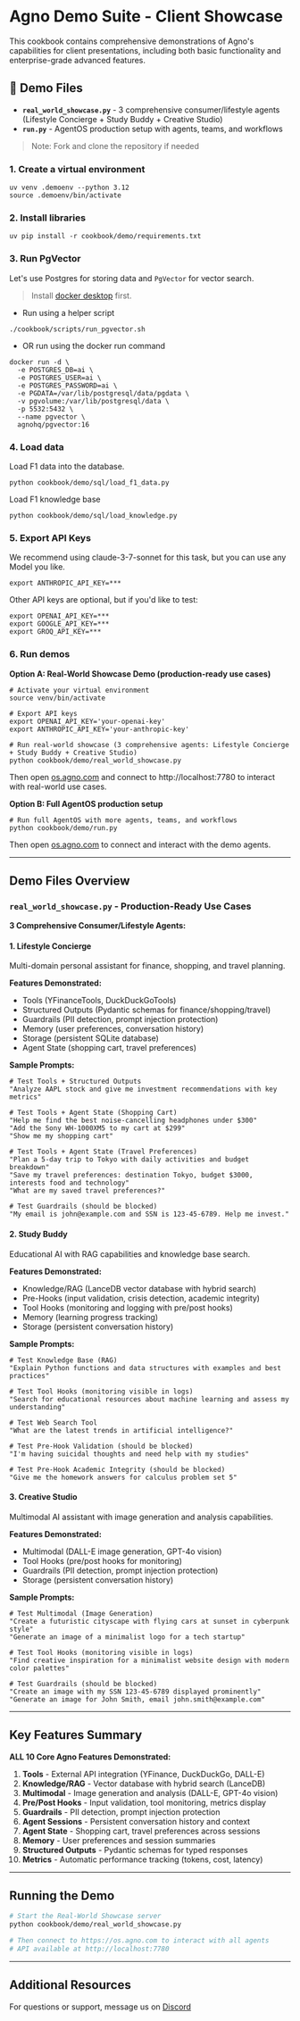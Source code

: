 # Agno Demo Suite - Client Showcase

This cookbook contains comprehensive demonstrations of Agno's capabilities for client presentations, including both basic functionality and enterprise-grade advanced features.

## 📁 Demo Files

- **`real_world_showcase.py`** - 3 comprehensive consumer/lifestyle agents (Lifestyle Concierge + Study Buddy + Creative Studio)
- **`run.py`** - AgentOS production setup with agents, teams, and workflows

> Note: Fork and clone the repository if needed

### 1. Create a virtual environment

```shell
uv venv .demoenv --python 3.12
source .demoenv/bin/activate
```

### 2. Install libraries

```shell
uv pip install -r cookbook/demo/requirements.txt
```

### 3. Run PgVector

Let's use Postgres for storing data and `PgVector` for vector search.

> Install [docker desktop](https://docs.docker.com/desktop/install/mac-install/) first.

- Run using a helper script

```shell
./cookbook/scripts/run_pgvector.sh
```

- OR run using the docker run command

```shell
docker run -d \
  -e POSTGRES_DB=ai \
  -e POSTGRES_USER=ai \
  -e POSTGRES_PASSWORD=ai \
  -e PGDATA=/var/lib/postgresql/data/pgdata \
  -v pgvolume:/var/lib/postgresql/data \
  -p 5532:5432 \
  --name pgvector \
  agnohq/pgvector:16
```

### 4. Load data

Load F1 data into the database.

```shell
python cookbook/demo/sql/load_f1_data.py
```

Load F1 knowledge base

```shell
python cookbook/demo/sql/load_knowledge.py
```

### 5. Export API Keys

We recommend using claude-3-7-sonnet for this task, but you can use any Model you like.

```shell
export ANTHROPIC_API_KEY=***
```

Other API keys are optional, but if you'd like to test:

```shell
export OPENAI_API_KEY=***
export GOOGLE_API_KEY=***
export GROQ_API_KEY=***
```

### 6. Run demos

**Option A: Real-World Showcase Demo (production-ready use cases)**

```shell
# Activate your virtual environment
source venv/bin/activate

# Export API keys
export OPENAI_API_KEY='your-openai-key'
export ANTHROPIC_API_KEY='your-anthropic-key'

# Run real-world showcase (3 comprehensive agents: Lifestyle Concierge + Study Buddy + Creative Studio)
python cookbook/demo/real_world_showcase.py
```

Then open [os.agno.com](https://os.agno.com/) and connect to http://localhost:7780 to interact with real-world use cases.

**Option B: Full AgentOS production setup**

```shell
# Run full AgentOS with more agents, teams, and workflows
python cookbook/demo/run.py
```

Then open [os.agno.com](https://os.agno.com/) to connect and interact with the demo agents.

---

## Demo Files Overview

### `real_world_showcase.py` - Production-Ready Use Cases

**3 Comprehensive Consumer/Lifestyle Agents:**

#### 1. Lifestyle Concierge
Multi-domain personal assistant for finance, shopping, and travel planning.

**Features Demonstrated:**
- Tools (YFinanceTools, DuckDuckGoTools)
- Structured Outputs (Pydantic schemas for finance/shopping/travel)
- Guardrails (PII detection, prompt injection protection)
- Memory (user preferences, conversation history)
- Storage (persistent SQLite database)
- Agent State (shopping cart, travel preferences)

**Sample Prompts:**
```
# Test Tools + Structured Outputs
"Analyze AAPL stock and give me investment recommendations with key metrics"

# Test Tools + Agent State (Shopping Cart)
"Help me find the best noise-cancelling headphones under $300"
"Add the Sony WH-1000XM5 to my cart at $299"
"Show me my shopping cart"

# Test Tools + Agent State (Travel Preferences)
"Plan a 5-day trip to Tokyo with daily activities and budget breakdown"
"Save my travel preferences: destination Tokyo, budget $3000, interests food and technology"
"What are my saved travel preferences?"

# Test Guardrails (should be blocked)
"My email is john@example.com and SSN is 123-45-6789. Help me invest."
```

#### 2. Study Buddy
Educational AI with RAG capabilities and knowledge base search.

**Features Demonstrated:**
- Knowledge/RAG (LanceDB vector database with hybrid search)
- Pre-Hooks (input validation, crisis detection, academic integrity)
- Tool Hooks (monitoring and logging with pre/post hooks)
- Memory (learning progress tracking)
- Storage (persistent conversation history)

**Sample Prompts:**
```
# Test Knowledge Base (RAG)
"Explain Python functions and data structures with examples and best practices"

# Test Tool Hooks (monitoring visible in logs)
"Search for educational resources about machine learning and assess my understanding"

# Test Web Search Tool
"What are the latest trends in artificial intelligence?"

# Test Pre-Hook Validation (should be blocked)
"I'm having suicidal thoughts and need help with my studies"

# Test Pre-Hook Academic Integrity (should be blocked)
"Give me the homework answers for calculus problem set 5"
```

#### 3. Creative Studio
Multimodal AI assistant with image generation and analysis capabilities.

**Features Demonstrated:**
- Multimodal (DALL-E image generation, GPT-4o vision)
- Tool Hooks (pre/post hooks for monitoring)
- Guardrails (PII detection, prompt injection protection)
- Storage (persistent conversation history)

**Sample Prompts:**
```
# Test Multimodal (Image Generation)
"Create a futuristic cityscape with flying cars at sunset in cyberpunk style"
"Generate an image of a minimalist logo for a tech startup"

# Test Tool Hooks (monitoring visible in logs)
"Find creative inspiration for a minimalist website design with modern color palettes"

# Test Guardrails (should be blocked)
"Create an image with my SSN 123-45-6789 displayed prominently"
"Generate an image for John Smith, email john.smith@example.com"
```

---

## Key Features Summary

**ALL 10 Core Agno Features Demonstrated:**

1. **Tools** - External API integration (YFinance, DuckDuckGo, DALL-E)
2. **Knowledge/RAG** - Vector database with hybrid search (LanceDB)
3. **Multimodal** - Image generation and analysis (DALL-E, GPT-4o vision)
4. **Pre/Post Hooks** - Input validation, tool monitoring, metrics display
5. **Guardrails** - PII detection, prompt injection protection
6. **Agent Sessions** - Persistent conversation history and context
7. **Agent State** - Shopping cart, travel preferences across sessions
8. **Memory** - User preferences and session summaries
9. **Structured Outputs** - Pydantic schemas for typed responses
10. **Metrics** - Automatic performance tracking (tokens, cost, latency)

---

## Running the Demo

```bash
# Start the Real-World Showcase server
python cookbook/demo/real_world_showcase.py

# Then connect to https://os.agno.com to interact with all agents
# API available at http://localhost:7780
```

---

## Additional Resources

For questions or support, message us on [Discord](https://agno.link/discord)

